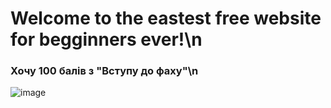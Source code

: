 # Welcome to the eastest free website for begginners ever!\n

### Хочу 100 балів з "Вступу до фаху"\n

![image](https://user-images.githubusercontent.com/95313399/144128276-0b2b4109-d57b-4628-8be1-263a2249ddb8.png)
